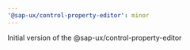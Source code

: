 ```yaml
---
'@sap-ux/control-property-editor': minor
---
```


Initial version of the @sap-ux/control-property-editor
